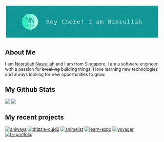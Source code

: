 ![Header](assets/header.png)

## About Me

I am <a href="https://nasnoor.dev">Noorullah Nasrullah</a> and I am from Singapore. I am a software engineer with a passion for ~~breaking~~ building things. I love learning new technologies and always looking for new opportunities to grow.

## My Github Stats

<img src="https://coeeter-stats.vercel.app/api?username=Coeeter&show_icons=true&theme=github_dark&hide_border=true&count_private=true" />
<img src="https://coeeter-stats.vercel.app/api/top-langs/?username=Coeeter&layout=compact&theme=github_dark&hide_border=true&count_private=true&hide=html" />

## My recent projects

[![aniways](https://github-readme-stats.vercel.app/api/pin?username=Coeeter&theme=github_dark&hide_border=true&repo=aniways)](https://github.com/Coeeter/aniways)
[![drizzle-cuid2](https://github-readme-stats.vercel.app/api/pin?username=Coeeter&theme=github_dark&hide_border=true&repo=drizzle-cuid2)](https://github.com/Coeeter/drizzle-cuid2)
[![animelist](https://github-readme-stats.vercel.app/api/pin?username=Coeeter&theme=github_dark&hide_border=true&repo=animelist)](https://github.com/Coeeter/animelist)
[![learn-expo](https://github-readme-stats.vercel.app/api/pin?username=Coeeter&theme=github_dark&hide_border=true&repo=learn-expo)](https://github.com/Coeeter/learn-expo)
[![voyager](https://github-readme-stats.vercel.app/api/pin?username=Coeeter&theme=github_dark&hide_border=true&repo=voyager)](https://github.com/Coeeter/voyager)
[![ts-portfolio](https://github-readme-stats.vercel.app/api/pin?username=Coeeter&theme=github_dark&hide_border=true&repo=ts-portfolio)](https://github.com/Coeeter/ts-portfolio)
